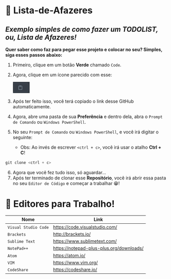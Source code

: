 <!-- @format -->

# 📑 Lista-de-Afazeres

## _Exemplo simples de como fazer um TODOLIST, ou, Lista de Afazeres!_

**Quer saber como faz para pegar esse projeto e colocar no seu? Simples, siga esses passos abaixo:**

1. Primeiro, clique em um botão **Verde** chamado `Code`.
2. Agora, clique em um ícone parecido com esse:

    <img src="flip-chart.png">

3. Após ter feito isso, você terá copiado o link desse GitHub automaticamente.
4. Agora, abre uma pasta de sua **Preferência** e dentro dela, abra o `Prompt de Comando` ou `Windows PowerShell`.
5. No seu `Prompt de Comando` ou `Windows PowerShell`, e você irá digitar o seguinte:
    - Obs: Ao invés de escrever `<ctrl + c>`, você irá usar o atalho **Ctrl + C**!
```js
git clone <ctrl + c>
```
6. Agora que você fez tudo isso, só aguardar...
7. Após ter terminado de clonar esse **Repositório**, você irá abrir essa pasta no seu `Editor de Código` e começar a trabalhar 😁!

# 📝 Editores para Trabalho!
Nome | Link
---------|----------
`Visual Studio Code`      | https://code.visualstudio.com/
`Brackets`      | http://brackets.io/
`Sublime Text`      | https://www.sublimetext.com/
`NotePad++`      | https://notepad-plus-plus.org/downloads/
`Atom`      | https://atom.io/
`VIM`      | https://www.vim.org/
`CodeShare`      | https://codeshare.io/